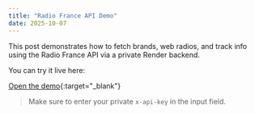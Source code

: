```yaml
---
title: "Radio France API Demo"
date: 2025-10-07
---
```


This post demonstrates how to fetch brands, web radios, and track info using the Radio France API via a private Render backend.

You can try it live here:

[Open the demo](/github_skills_pages/index.html){:target="_blank"}

> Make sure to enter your private `x-api-key` in the input field.
